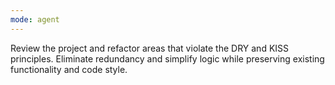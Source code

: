 ```yaml
---
mode: agent
---
```

Review the project and refactor areas that violate the DRY and KISS principles. Eliminate redundancy and simplify logic while preserving existing functionality and code style.